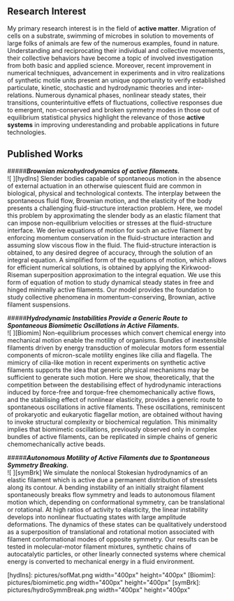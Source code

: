 ## Research Interest
My primary research interest is in the field of **active matter**. Migration of cells on a substrate, swimming of microbes in solution to movements of large folks of animals are few of the numerous examples, found in nature. Understanding and reciprocating their individual and collective movements, their collective behaviors have become a topic of involved investigation from both basic and applied science. Moreover, recent improvement in numerical techniques, advancement in experiments and in vitro realizations of synthetic motile units present an unique opportunity to verify established particulate, kinetic, stochastic and hydrodynamic theories and inter-relations.  Numerous dynamical phases, nonlinear steady states, their transitions, counterintuitive effets of fluctuations, collective responses due to emergent, non-conserved and broken symmetry modes in those out of equilibrium statistical physics highlight the relevance of those **active systems** in improving underestanding and probable applications in future technologies.


## Published Works

#####**_Brownian microhydrodynamics of active filaments._**    
![ ][hydIns]
Slender bodies capable of spontaneous motion in the absence of external actuation in an otherwise quiescent fluid are common in biological, physical and technological contexts. The interplay between the spontaneous fluid flow, Brownian motion, and the elasticity of the body presents a challenging fluid-structure interaction problem. Here, we model this problem by approximating the slender body as an elastic filament that can impose non-equilibrium velocities or stresses at the fluid-structure interface. We derive equations of motion for such an active filament by enforcing momentum conservation in the fluid-structure interaction and assuming slow viscous flow in the fluid. The fluid-structure interaction is obtained, to any desired degree of accuracy, through the solution of an integral equation. A simplified form of the equations of motion, which allows for efficient numerical solutions, is obtained by applying the Kirkwood-Riseman superposition approximation to the integral equation. We use this form of equation of motion to study dynamical steady states in free and hinged minimally active filaments. Our model provides the foundation to study collective phenomena in momentum-conserving, Brownian, active filament suspensions.  
	


#####**_Hydrodynamic Instabilities Provide a Generic Route to Spontaneous Biomimetic Oscillations in Active Filaments._**  
![ ][Biomim]
Non-equilibrium processes which convert chemical energy into mechanical motion enable the motility of organisms. Bundles of inextensible filaments driven by energy transduction of molecular motors form essential components of micron-scale motility engines like cilia and flagella. The mimicry of cilia-like motion in recent experiments on synthetic active filaments supports the idea that generic physical mechanisms may be sufficient to generate such motion. Here we show, theoretically, that the competition between the destabilising effect of hydrodynamic interactions induced by force-free and torque-free chemomechanically active flows, and the stabilising effect of nonlinear elasticity, provides a generic route to spontaneous oscillations in active filaments. These oscillations, reminiscent of prokaryotic and eukaryotic flagellar motion, are obtained without having to invoke structural complexity or biochemical regulation. This minimality implies that biomimetic oscillations, previously observed only in complex bundles of active filaments, can be replicated in simple chains of generic chemomechanically active beads.
	
#####**_Autonomous Motility of Active Filaments due to Spontaneous Symmetry Breaking._**    
![ ][symBrk]
We simulate the nonlocal Stokesian hydrodynamics of an elastic filament which is active due a permanent distribution of stresslets along its contour. A bending instability of an initially straight filament spontaneously breaks flow symmetry and leads to autonomous filament motion which, depending on conformational symmetry, can be translational or rotational. At high ratios of activity to elasticity, the linear instability develops into nonlinear fluctuating states with large amplitude deformations. The dynamics of these states can be qualitatively understood as a superposition of translational and rotational motion associated with filament conformational modes of opposite symmetry. Our results can be tested in molecular-motor filament mixtures, synthetic chains of autocatalytic particles, or other linearly connected systems where chemical energy is converted to mechanical energy in a fluid environment.

[hydIns]: pictures/sofMat.png width="400px" height="400px"
[Biomim]: pictures/biomimetic.png width="400px" height="400px"
[symBrk]: pictures/hydroSymmBreak.png width="400px" height="400px"



